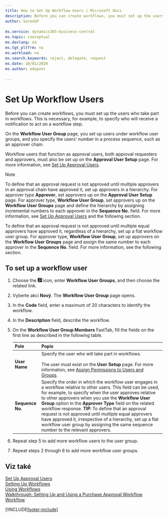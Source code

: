 ```yaml
---
title: How to Set Up Workflow Users | Microsoft Docs
description: Before you can create workflows, you must set up the users who take part in workflows. This is necessary, for example, to specify who will receive a notification to act on a workflow step.
author: SorenGP

ms.service: dynamics365-business-central
ms.topic: conceptual
ms.devlang: na
ms.tgt_pltfrm: na
ms.workload: na
ms.search.keywords: reject, delegate, request
ms.date: 10/01/2020
ms.author: edupont

---
```

# Set Up Workflow Users

Before you can create workflows, you must set up the users who take part in workflows. This is necessary, for example, to specify who will receive a notification to act on a workflow step.

On the **Workflow User Group** page, you set up users under workflow user groups, and you specify the users’ number in a process sequence, such as an approver chain.

Workflow users that function as approval users, both approval requesters and approvers, must also be set up on the **Approval User Setup** page. For more information, see [Set Up Approval Users](across-how-to-set-up-approval-users.md).

> [!NOTE]  
> To define that an approval request is not approved until multiple approvers in an approval chain have approved it, set up approvers in a hierarchy. For approver type **Approver**, set approvers up on the **Approval User Setup** page. For approver type, **Workflow User Group**, set approvers up on the **Workflow User Groups** page and define the hierarchy by assigning incremental numbers to each approver in the **Sequence No.** field. For more information, see [Set Up Approval Users](across-how-to-set-up-approval-users.md) and the following section.
>
> To define that an approval request is not approved until multiple equal approvers have approved it, regardless of a hierarchy, set up a flat workflow user group. For approver type, **Workflow User Group**, set up approvers on the **Workflow User Groups** page and assign the same number to each approver in the **Sequence No.** field. For more information, see the following section.

## To set up a workflow user

1. Choose the ![Lightbulb that opens the Tell Me feature](media/ui-search/search_small.png "Tell me what you want to do") icon, enter **Workflow User Groups**, and then choose the related link.
2. Vyberte akci **Nový**. The **Workflow User Group** page opens.
3. In the **Code** field, enter a maximum of 20 characters to identify the workflow.
4. In the **Description** field, describe the workflow.
5. On the **Workflow User Group Members** FastTab, fill the fields on the first line as described in the following table.

   | Pole | Popis |
   |---------------------------------|---------------------------------------|  
   | **User Name** | Specify the user who will take part in workflows.<br /><br /> The user must exist on the **User Setup** page. For more information, see [Assign Permissions to Users and Groups](ui-define-granular-permissions.md). |
   | **Sequence No.** | Specify the order in which the workflow user engages in a workflow relative to other users. This field can be used, for example, to specify when the user approves relative to other approvers when you use the **Workflow User Group** option in the **Approver Type** field on the related workflow response. **TIP:**  To define that an approval request is not approved until multiple equal approvers have approved it, irrespective of a hierarchy, set up a flat workflow user group by assigning the same sequence number to the relevant approvers. |
6. Repeat step 5 to add more workflow users to the user group.
7. Repeat steps 2 through 6 to add more workflow user groups.

## Viz také

[Set Up Approval Users](across-how-to-set-up-approval-users.md)  
[Setting Up Workflows](across-set-up-workflows.md)  
[Using Workflows](across-use-workflows.md)  
[Walkthrough: Setting Up and Using a Purchase Approval Workflow](walkthrough-setting-up-and-using-a-purchase-approval-workflow.md)  
[Workflow](across-workflow.md)


[!INCLUDE[footer-include](includes/footer-banner.md)]